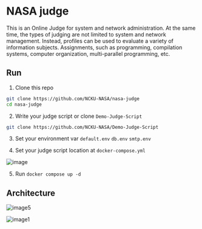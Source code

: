 # NASA judge

This is an Online Judge for system and network administration. At the same time, the types of judging are not limited to system and network management. Instead, profiles can be used to evaluate a variety of information subjects. Assignments, such as programming, compilation systems, computer organization, multi-parallel programming, etc.

## Run

1. Clone this repo

```bash
git clone https://github.com/NCKU-NASA/nasa-judge
cd nasa-judge
```

2. Write your judge script or clone `Demo-Judge-Script`

```bash
git clone https://github.com/NCKU-NASA/Demo-Judge-Script
```

3. Set your environment var `default.env` `db.env` `smtp.env`

4. Set your judge script location at `docker-compose.yml`

![image](https://github.com/user-attachments/assets/380f35ba-ad1d-4fbd-bd99-bfa3349f4985)

5. Run `docker compose up -d`

## Architecture

![image5](https://github.com/user-attachments/assets/972550f7-1052-4099-8469-521b4417d250)

![image1](https://github.com/user-attachments/assets/1e1317ae-06ab-4b83-933c-c33a71f7d4ab)
